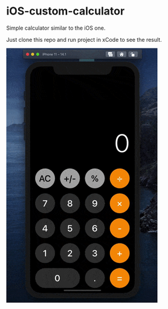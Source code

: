 # iOS-custom-calculator

Simple calculator similar to the iOS one. 

Just clone this repo and run project in xCode to see the result.

![Demo](Art/Demo_gif.gif)

